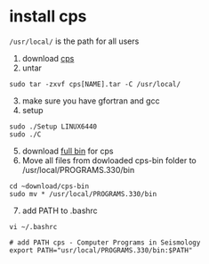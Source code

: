 # **install cps**

```/usr/local/``` is the path for all users

1. download [cps](https://www.eas.slu.edu/eqc/eqc_cps/getzip.html)
2. untar
```
sudo tar -zxvf cps[NAME].tar -C /usr/local/
```
3. make sure you have gfortran and gcc
4. setup
```
sudo ./Setup LINUX6440
sudo ./C
```

5. download [full bin](https://github.com/x-repos/cps/tree/main/cps-bin) for cps 
6. Move all files from dowloaded cps-bin folder to /usr/local/PROGRAMS.330/bin
```
cd ~download/cps-bin
sudo mv * /usr/local/PROGRAMS.330/bin
```
7. add PATH to .bashrc
```
vi ~/.bashrc

# add PATH cps - Computer Programs in Seismology
export PATH="usr/local/PROGRAMS.330/bin:$PATH"
```